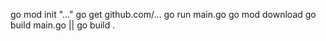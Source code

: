 go mod init "..."
go get github.com/...
go run main.go
go mod download
go build main.go || go build .